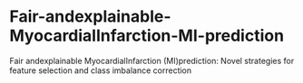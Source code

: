 # Fair-andexplainable-MyocardialInfarction-MI-prediction
  Fair andexplainable MyocardialInfarction (MI)prediction: Novel strategies for feature selection and class imbalance correction
